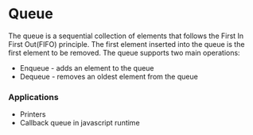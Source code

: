 <h1>Queue</h1>
    The queue is a sequential collection of elements that follows the First In First Out(FIFO) principle.
    The first element inserted into the queue is the first element to be removed.
    The queue supports two main operations:
    <ul>
        <li>Enqueue - adds an element to the queue</li>
        <li>Dequeue - removes an oldest element from the queue</li>
    </ul>

<h3>Applications</h3>
    <ul>
        <li>Printers</li>
        <li>Callback queue in javascript runtime</li>
    </ul>
